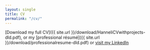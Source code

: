```yaml
---
layout: single
title: CV
permalink: "/cv/"
---
```

[Download my full CV]({{ site.url }}/download/HanneliCVwithprojects-dld.pdf), or my [professional résumé]({{ site.url }}/download/professionalresume-dld.pdf) or [visit my LinkedIn](https://www.linkedin.com/in/hannelita/)



